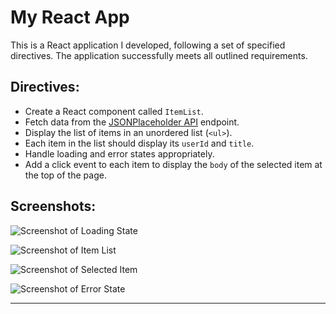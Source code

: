 # My React App

This is a React application I developed, following a set of specified directives. The application successfully meets all outlined requirements.

## Directives:

- Create a React component called `ItemList`.
- Fetch data from the [JSONPlaceholder API](https://jsonplaceholder.typicode.com/posts) endpoint.
- Display the list of items in an unordered list (`<ul>`).
- Each item in the list should display its `userId` and `title`.
- Handle loading and error states appropriately.
- Add a click event to each item to display the `body` of the selected item at the top of the page.

## Screenshots:

![Screenshot of Loading State](https://github.com/user-attachments/assets/af87bebb-d8bd-4727-8e58-d911c51343a8)

![Screenshot of Item List](https://github.com/user-attachments/assets/4cfcc34e-5ab1-4c24-89c2-e2ef72797ece)

![Screenshot of Selected Item](https://github.com/user-attachments/assets/50af94cd-875c-4bb5-bb5d-652710efafd2)

![Screenshot of Error State](https://github.com/user-attachments/assets/212748c5-9b76-4c60-9926-ec25a8e1a21a)

---
